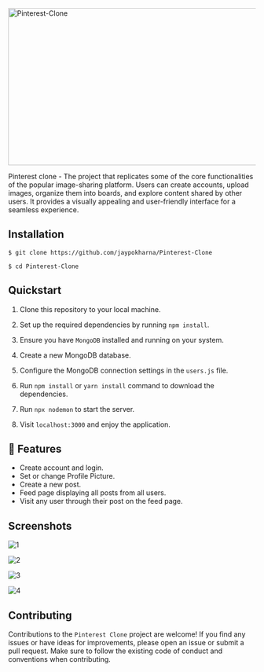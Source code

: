 
<img src="https://socialify.git.ci/jaypokharna/Pinterest-Clone/image?font=Jost&language=1&name=1&owner=1&pattern=Plus&theme=Light" alt="Pinterest-Clone" width="640" height="320"  align="center"/>

Pinterest clone - The project that replicates some of the core functionalities of the popular image-sharing platform. Users can create accounts, upload images, organize them into boards, and explore content shared by other users. It provides a visually appealing and user-friendly interface for a seamless experience.

## Installation

```
$ git clone https://github.com/jaypokharna/Pinterest-Clone

$ cd Pinterest-Clone

```
    
## Quickstart

1. Clone this repository to your local machine.

2. Set up the required dependencies by running `npm install`.

3. Ensure you have `MongoDB` installed and running on your system.

4. Create a new MongoDB database.

7. Configure the MongoDB connection settings in the `users.js` file.

8. Run `npm install` or `yarn install` command to download the dependencies.

9. Run `npx nodemon` to start the server.

10. Visit `localhost:3000` and enjoy the application.

## 🚀 Features

* Create account and login.
* Set or change Profile Picture.
* Create a new post.
* Feed page displaying all posts from all users.
* Visit any user through their post on the feed page.
## Screenshots

![1](https://github.com/jaypokharna/Pinterest-Clone/assets/105444251/6520765c-1b70-4fc8-87e1-87e7e5747ecf)

![2](https://github.com/jaypokharna/Pinterest-Clone/assets/105444251/6b167cda-59b8-4d7c-bbc0-bef52583721c)

![3](https://github.com/jaypokharna/Pinterest-Clone/assets/105444251/89c04b08-1c85-4654-96fa-fdd0af128917)

![4](https://github.com/jaypokharna/Pinterest-Clone/assets/105444251/15bbe3de-3b9d-4b5d-831f-d3a81bf09c38)



## Contributing

Contributions to the `Pinterest Clone` project are welcome! If you find any issues or have ideas for improvements, please open an issue or submit a pull request. Make sure to follow the existing code of conduct and conventions when contributing.
